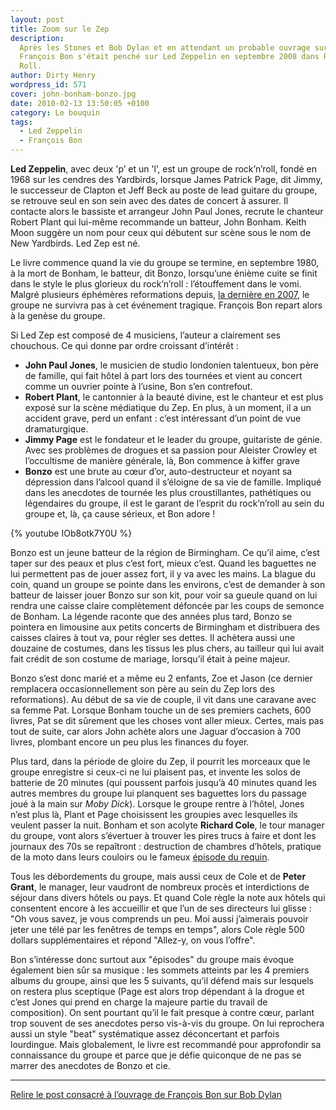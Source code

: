 ```yaml
---
layout: post
title: Zoom sur le Zep
description:
  Après les Stones et Bob Dylan et en attendant un probable ouvrage sur Hendrix,
  François Bon s'était penché sur Led Zeppelin en septembre 2008 dans Rock'n
  Roll.
author: Dirty Henry
wordpress_id: 571
cover: john-bonham-bonzo.jpg
date: 2010-02-13 13:50:05 +0100
category: Le bouquin
tags:
  - Led Zeppelin
  - François Bon
---
```


**Led Zeppelin**, avec deux 'p’ et un 'l’, est un groupe de rock’n’roll, fondé
en 1968 sur les cendres des Yardbirds, lorsque James Patrick Page, dit Jimmy, le
successeur de Clapton et Jeff Beck au poste de lead guitare du groupe, se
retrouve seul en son sein avec des dates de concert à assurer. Il contacte alors
le bassiste et arrangeur John Paul Jones, recrute le chanteur Robert Plant qui
lui-même recommande un batteur, John Bonham. Keith Moon suggère un nom pour ceux
qui débutent sur scène sous le nom de New Yardbirds. Led Zep est né.

Le livre commence quand la vie du groupe se termine, en septembre 1980, à la
mort de Bonham, le batteur, dit Bonzo, lorsqu’une énième cuite se finit dans le
style le plus glorieux du rock’n’roll : l’étouffement dans le vomi. Malgré
plusieurs éphémères reformations depuis, [la dernière en 2007][i402], le groupe
ne survivra pas à cet événement tragique. François Bon repart alors à la genèse
du groupe.

Si Led Zep est composé de 4 musiciens, l’auteur a clairement ses chouchous. Ce
qui donne par ordre croissant d’intérêt :

- **John Paul Jones**, le musicien de studio londonien talentueux, bon père de
  famille, qui fait hôtel à part lors des tournées et vient au concert comme un
  ouvrier pointe à l’usine, Bon s’en contrefout.
- **Robert Plant**, le cantonnier à la beauté divine, est le chanteur et est
  plus exposé sur la scène médiatique du Zep. En plus, à un moment, il a un
  accident grave, perd un enfant : c’est intéressant d’un point de vue
  dramaturgique.
- **Jimmy Page** est le fondateur et le leader du groupe, guitariste de génie.
  Avec ses problèmes de drogues et sa passion pour Aleister Crowley et
  l’occultisme de manière générale, là, Bon commence à kiffer grave
- **Bonzo** est une brute au cœur d’or, auto-destructeur et noyant sa dépression
  dans l’alcool quand il s’éloigne de sa vie de famille. Impliqué dans les
  anecdotes de tournée les plus croustillantes, pathétiques ou légendaires du
  groupe, il est le garant de l’esprit du rock’n’roll au sein du groupe et, là,
  ça cause sérieux, et Bon adore !

{% youtube IOb8otk7Y0U %}

Bonzo est un jeune batteur de la région de Birmingham. Ce qu’il aime, c’est
taper sur des peaux et plus c’est fort, mieux c’est. Quand les baguettes ne lui
permettent pas de jouer assez fort, il y va avec les mains. La blague du coin,
quand un groupe se pointe dans les environs, c’est de demander à son batteur de
laisser jouer Bonzo sur son kit, pour voir sa gueule quand on lui rendra une
caisse claire complètement défoncée par les coups de semonce de Bonham. La
légende raconte que des années plus tard, Bonzo se pointera en limousine aux
petits concerts de Birmingham et distribuera des caisses claires à tout va, pour
régler ses dettes. Il achètera aussi une douzaine de costumes, dans les tissus
les plus chers, au tailleur qui lui avait fait crédit de son costume de mariage,
lorsqu’il était à peine majeur.

Bonzo s’est donc marié et a même eu 2 enfants, Zoe et Jason (ce dernier
remplacera occasionnellement son père au sein du Zep lors des reformations). Au
début de sa vie de couple, il vit dans une caravane avec sa femme Pat. Lorsque
Bonham touche un de ses premiers cachets, 600 livres, Pat se dit sûrement que
les choses vont aller mieux. Certes, mais pas tout de suite, car alors John
achète alors une Jaguar d’occasion à 700 livres, plombant encore un peu plus les
finances du foyer.

Plus tard, dans la période de gloire du Zep, il pourrit les morceaux que le
groupe enregistre si ceux-ci ne lui plaisent pas, et invente les solos de
batterie de 20 minutes (qui poussent parfois jusqu’à 40 minutes quand les autres
membres du groupe lui planquent ses baguettes lors du passage joué à la main sur
_Moby Dick_). Lorsque le groupe rentre à l’hôtel, Jones n’est plus là, Plant et
Page choisissent les groupies avec lesquelles ils veulent passer la nuit. Bonham
et son acolyte **Richard Cole**, le tour manager du groupe, vont alors
s’évertuer à trouver les pires trucs à faire et dont les journaux des 70s se
repaîtront : destruction de chambres d’hôtels, pratique de la moto dans leurs
couloirs ou le fameux [épisode du requin][1].

Tous les débordements du groupe, mais aussi ceux de Cole et de **Peter Grant**,
le manager, leur vaudront de nombreux procès et interdictions de séjour dans
divers hôtels ou pays. Et quand Cole règle la note aux hôtels qui consentent
encore à les accueillir et que l’un de ses directeurs lui glisse : "Oh vous
savez, je vous comprends un peu. Moi aussi j’aimerais pouvoir jeter une télé par
les fenêtres de temps en temps", alors Cole règle 500 dollars supplémentaires et
répond "Allez-y, on vous l’offre".

Bon s’intéresse donc surtout aux "épisodes" du groupe mais évoque également bien
sûr sa musique : les sommets atteints par les 4 premiers albums du groupe, ainsi
que les 5 suivants, qu’il défend mais sur lesquels on restera plus sceptique
(Page est alors trop dépendant à la drogue et c’est Jones qui prend en charge la
majeure partie du travail de composition). On sent pourtant qu’il le fait
presque à contre cœur, parlant trop souvent de ses anecdotes perso vis-à-vis du
groupe. On lui reprochera aussi un style "beat" systématique assez déconcertant
et parfois lourdingue. Mais globalement, le livre est recommandé pour
approfondir sa connaissance du groupe et parce que je défie quiconque de ne pas
se marrer des anecdotes de Bonzo et cie.

---

[Relire le post consacré à l’ouvrage de François Bon sur Bob Dylan][i219]

[i402]: https://www.deadrooster.org/led-zeppelin-s-back/
[i219]: https://www.deadrooster.org/bob-dylan-une-biographie-francois-bon/
[1]:
  https://web.archive.org/web/20100228130828/http://en.wikipedia.org/wiki/Shark_episode
